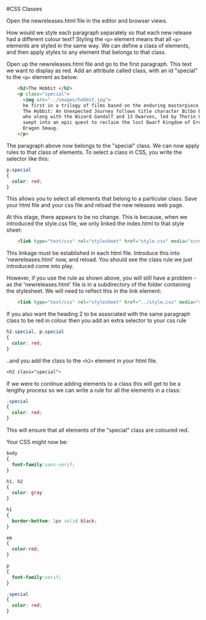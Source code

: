 #CSS Classes

Open the newreleases.html file in the editor and browser views.

How would we style each paragraph separately so that each new release had a different colour text? Styling the `<p>` element means that all `<p>` elements are styled in the same way. We can define a class of elements, and then apply styles to any element that belongs to that class.

Open up the newreleases.html file and go to the first paragraph. This text we want to display as red. Add an attribute called class, with an id "special" to the `<p>` element as below:

~~~html
    <h2>The Hobbit </h2> 
    <p class="special">
      <img src="../images/hobbit.jpg">
      he first in a trilogy of films based on the enduring masterpiece The Hobbit by J.R.R. Tolkien, 
      The Hobbit: An Unexpected Journey follows title character Bilbo Baggins, 
      who along with the Wizard Gandalf and 13 Dwarves, led by Thorin Oakenshield is 
      swept into an epic quest to reclaim the lost Dwarf Kingdom of Erebor from the fearsome 
      Dragon Smaug. 
    </p>
~~~

The paragraph above now belongs to the "special" class. We can now apply rules to that class of elements. To select a class in CSS, you write the selector like this:

~~~css
p.special 
{
  color: red;
}
~~~

This allows you to select all elements that belong to a particular class. Save your html file and your css file and reload the new releases web page. 

At this stage, there appears to be no change. This is because, when we introduced the style.css file, we only linked the index.html to that style sheet:  

~~~html
    <link type="text/css" rel="stylesheet" href="style.css" media="screen" />
~~~

This linkage must be established in each html file. Introduce this into 'newreleases.html' now, and reload. You should see the class rule we just introduced come into play. 

However, if you use the rule as shown above, you will still have a problem - as the 'newreleases.html' file is in a subdirectory of the folder containing the stylesheet. We will need to reflect this in the link element:

~~~html
    <link type="text/css" rel="stylesheet" href="../style.css" media="screen" />    
~~~

If you also want the heading 2 to be associated with the same paragraph class to be red in colour then you add an extra selector to your css rule

~~~css
h2.special, p.special 
{
  color: red;
}
~~~

..and you add the class to the `<h2>` element in your html file.

~~~css
<h2 class="special">
~~~

If we were to continue adding elements to a class this will get to be a lengthy process so we can write a rule for all the elements in a class:

~~~css
.special 
{
  color: red;
}
~~~

This will ensure that all elements of the "special" class are coloured red. 

Your CSS might now be:

~~~CSS
body 
{
  font-family:sans-serif;
}

h1, h2 
{
  color: gray
}

h1 
{
  border-bottom: 1px solid black;
}

em
{
  color:red;
}

p
{
  font-family:serif;
}

.special
{
  color: red;
}
~~~

